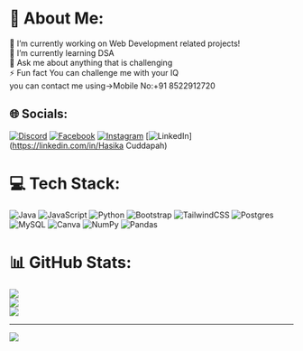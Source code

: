 # 💫 About Me:
🔭 I’m currently working on Web Development related projects!<br>🌱 I’m currently learning DSA<br>💬 Ask me about anything that is challenging<br>⚡ Fun fact You can challenge me with your IQ<br> you can contact me using->Mobile No:+91 8522912720


## 🌐 Socials:
[![Discord](https://img.shields.io/badge/Discord-%237289DA.svg?logo=discord&logoColor=white)](https://discord.gg/hasika._20) [![Facebook](https://img.shields.io/badge/Facebook-%231877F2.svg?logo=Facebook&logoColor=white)](https://facebook.com/hasika_.20) [![Instagram](https://img.shields.io/badge/Instagram-%23E4405F.svg?logo=Instagram&logoColor=white)](https://instagram.com/hasika_.20) [![LinkedIn](https://img.shields.io/badge/LinkedIn-%230077B5.svg?logo=linkedin&logoColor=white)](https://linkedin.com/in/Hasika Cuddapah) 

# 💻 Tech Stack:
![Java](https://img.shields.io/badge/java-%23ED8B00.svg?style=flat-square&logo=openjdk&logoColor=white) ![JavaScript](https://img.shields.io/badge/javascript-%23323330.svg?style=flat-square&logo=javascript&logoColor=%23F7DF1E) ![Python](https://img.shields.io/badge/python-3670A0?style=flat-square&logo=python&logoColor=ffdd54) ![Bootstrap](https://img.shields.io/badge/bootstrap-%238511FA.svg?style=flat-square&logo=bootstrap&logoColor=white) ![TailwindCSS](https://img.shields.io/badge/tailwindcss-%2338B2AC.svg?style=flat-square&logo=tailwind-css&logoColor=white) ![Postgres](https://img.shields.io/badge/postgres-%23316192.svg?style=flat-square&logo=postgresql&logoColor=white) ![MySQL](https://img.shields.io/badge/mysql-%2300000f.svg?style=flat-square&logo=mysql&logoColor=white) ![Canva](https://img.shields.io/badge/Canva-%2300C4CC.svg?style=flat-square&logo=Canva&logoColor=white) ![NumPy](https://img.shields.io/badge/numpy-%23013243.svg?style=flat-square&logo=numpy&logoColor=white) ![Pandas](https://img.shields.io/badge/pandas-%23150458.svg?style=flat-square&logo=pandas&logoColor=white)
# 📊 GitHub Stats:
![](https://github-readme-stats.vercel.app/api?username=hasika20&theme=great-gatsby&hide_border=false&include_all_commits=true&count_private=true)<br/>
![](https://github-readme-streak-stats.herokuapp.com/?user=hasika20&theme=great-gatsby&hide_border=false)<br/>
![](https://github-readme-stats.vercel.app/api/top-langs/?username=hasika20&theme=great-gatsby&hide_border=false&include_all_commits=true&count_private=true&layout=compact)

---
[![](https://visitcount.itsvg.in/api?id=hasika20&icon=5&color=8)](https://visitcount.itsvg.in)

<!-- Proudly created with GPRM ( https://gprm.itsvg.in ) -->
